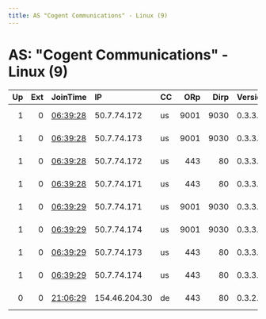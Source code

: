 ```yaml
---
title: AS "Cogent Communications" - Linux (9)
---
```


# AS: "Cogent Communications" - Linux (9)

|   Up |   Ext | JoinTime                                                                                            | IP            | CC   |   ORp |   Dirp | Version   | Contact                   | Nickname   |   eFamMembers |
|-----:|------:|:----------------------------------------------------------------------------------------------------|:--------------|:-----|------:|-------:|:----------|:--------------------------|:-----------|--------------:|
|    1 |     0 | [06:39:28](https://metrics.torproject.org/rs.html#details/6BA54D7805A44F63A75D70AFEC8D2DF6BA7BCAE0) | 50.7.74.172   | us   |  9001 |   9030 | 0.3.3.9   | tor-relays@lists.torproje | theia3     |             8 |
|    1 |     0 | [06:39:28](https://metrics.torproject.org/rs.html#details/745369332749021C6FAF100D327BC3BF1DF4707B) | 50.7.74.173   | us   |  9001 |   9030 | 0.3.3.9   | tor-relays@lists.torproje | theia5     |             8 |
|    1 |     0 | [06:39:28](https://metrics.torproject.org/rs.html#details/D1AFBF3117B308B6D1A7AA762B1315FD86A6B8AF) | 50.7.74.172   | us   |   443 |     80 | 0.3.3.9   | tor-relays@lists.torproje | theia2     |             8 |
|    1 |     0 | [06:39:28](https://metrics.torproject.org/rs.html#details/E4240508EFC308D01665A07BD98B8564740D3376) | 50.7.74.171   | us   |   443 |     80 | 0.3.3.9   | tor-relays@lists.torproje | theia0     |             8 |
|    1 |     0 | [06:39:29](https://metrics.torproject.org/rs.html#details/1CD17CB202063C51C7DAD3BACEF87ECE81C2350F) | 50.7.74.171   | us   |  9001 |   9030 | 0.3.3.9   | tor-relays@lists.torproje | theia1     |             8 |
|    1 |     0 | [06:39:29](https://metrics.torproject.org/rs.html#details/3AFDAAD91A15B4C6A7686A53AA8627CA871FF491) | 50.7.74.174   | us   |  9001 |   9030 | 0.3.3.9   | tor-relays@lists.torproje | theia7     |             8 |
|    1 |     0 | [06:39:29](https://metrics.torproject.org/rs.html#details/C87A4D8B534F78FDF0F4639B55F121401FEF259C) | 50.7.74.173   | us   |   443 |     80 | 0.3.3.9   | tor-relays@lists.torproje | theia4     |             8 |
|    1 |     0 | [06:39:29](https://metrics.torproject.org/rs.html#details/D50101A2ABD09DC245F7E96C0818D003CDD62351) | 50.7.74.174   | us   |   443 |     80 | 0.3.3.9   | tor-relays@lists.torproje | theia6     |             8 |
|    0 |     0 | [21:06:29](https://metrics.torproject.org/rs.html#details/1A310CFF50A6F7E5EBA02E60A74BBF52E1953D86) | 154.46.204.30 | de   |   443 |     80 | 0.3.2.10  | lavender-relay at tutanot | Lavender   |             1 |
